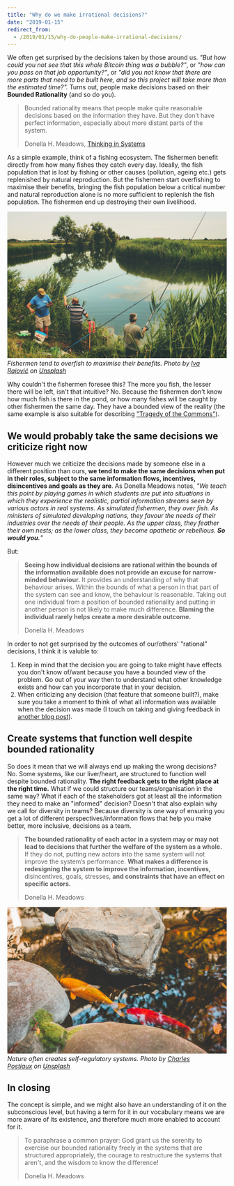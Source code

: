 ```yaml
---
title: "Why do we make irrational decisions?"
date: "2019-01-15"
redirect_from:
  - /2019/01/15/why-do-people-make-irrational-decisions/
---
```


We often get surprised by the decisions taken by those around us. _"But how could you not see that this whole Bitcoin thing was a bubble?"_, or _"how can you pass on that job opportunity?"_, or _"did you not know that there are more parts that need to be built here, and so this project will take more than the estimated time?"._ Turns out, people make decisions based on their **Bounded Rationality** (and so do you).

> Bounded rationality means that people make quite reasonable decisions based on the information they have. But they don’t have perfect information, especially about more distant parts of the system.
>
> Donella H. Meadows, [Thinking in Systems](https://www.goodreads.com/book/show/3828902-thinking-in-systems)

As a simple example, think of a fishing ecosystem. The fishermen benefit directly from how many fishes they catch every day. Ideally, the fish population that is lost by fishing or other causes (pollution, ageing etc.) gets replenished by natural reproduction. But the fishermen start overfishing to maximise their benefits, bringing the fish population below a critical number and natural reproduction alone is no more sufficient to replenish the fish population. The fishermen end up destroying their own livelihood.

![Fishermen by a lake](./images/fishermen.jpg)
*Fishermen tend to overfish to maximise their benefits. Photo by [Iva Rajović](https://unsplash.com/photos/MhcWRAtSsro?utm_source=unsplash&utm_medium=referral&utm_content=creditCopyText) on [Unsplash](https://unsplash.com/search/photos/fishermen?utm_source=unsplash&utm_medium=referral&utm_content=creditCopyText)*

Why couldn't the fishermen foresee this? The more you fish, the lesser there will be left, isn't that intuitive? No. Because the fishermen don't know how much fish is there in the pond, or how many fishes will be caught by other fishermen the same day. They have a bounded view of the reality (the same example is also suitable for describing ["Tragedy of the Commons"](https://en.wikipedia.org/wiki/Tragedy_of_the_commons)).

## We would probably take the same decisions we criticize right now

However much we criticize the decisions made by someone else in a different position than ours, **we tend to make the same decisions when put in their roles, subject to the same information flows, incentives, disincentives and goals as they are**. As Donella Meadows notes, _"We teach this point by playing games in which students are put into situations in which they experience the realistic, partial information streams seen by various actors in real systems. As simulated fishermen, they over fish. As ministers of simulated developing nations, they favour the needs of their industries over the needs of their people. As the upper class, they feather their own nests; as the lower class, they become apathetic or rebellious. **So would you.**"_

But:

> **Seeing how individual decisions are rational within the bounds of the information available does not provide an excuse for narrow-minded behaviour.** It provides an understanding of why that behaviour arises. Within the bounds of what a person in that part of the system can see and know, the behaviour is reasonable. Taking out one individual from a position of bounded rationality and putting in another person is not likely to make much difference. **Blaming the individual rarely helps create a more desirable outcome.**
>
> Donella H. Meadows

In order to not get surprised by the outcomes of our/others' "rational" decisions, I think it is valuble to:

1. Keep in mind that the decision you are going to take might have effects you don't know of/want because you have a bounded view of the problem. Go out of your way then to understand what other knowledge exists and how can you incorporate that in your decision.
2. When criticizing any decision (that feature that someone built?), make sure you take a moment to think of what all information was available when the decision was made (I touch on taking and giving feedback in [another blog post](https://ketanbhatt.com/2018/12/10/on-taking-feedback-well/)).

## Create systems that function well despite bounded rationality

So does it mean that we will always end up making the wrong decisions? No. Some systems, like our liver/heart, are structured to function well despite bounded rationality. **The right feedback gets to the right place at the right time.** What if we could structure our teams/organisation in the same way? What if each of the stakeholders got at least all the information they need to make an "informed" decision?
Doesn't that also explain why we call for diversity in teams? Because diversity is one way of ensuring you get a lot of different perspectives/information flows that help you make better, more inclusive, decisions as a team.

> **The bounded rationality of each actor in a system may or may not lead to decisions that further the welfare of the system as a whole.** If they do not, putting new actors into the same system will not improve the system’s performance. **What makes a difference is redesigning the system to improve the information, incentives,** disincentives, goals, stresses, **and constraints that have an effect on specific actors.**
>
> Donella H. Meadows

![Fishes in a lake](./images/cover.jpg)
*Nature often creates self-regulatory systems. Photo by [Charles Postiaux](https://unsplash.com/photos/3Fbk3q1tMaQ?utm_source=unsplash&utm_medium=referral&utm_content=creditCopyText) on [Unsplash](https://unsplash.com/search/photos/fish?utm_source=unsplash&utm_medium=referral&utm_content=creditCopyText)*

## In closing

The concept is simple, and we might also have an understanding of it on the subconscious level, but having a term for it in our vocabulary means we are more aware of its existence, and therefore much more enabled to account for it.

> To paraphrase a common prayer: God grant us the serenity to exercise our bounded rationality freely in the systems that are structured appropriately, the courage to restructure the systems that aren't, and the wisdom to know the difference!
>
> Donella H. Meadows
